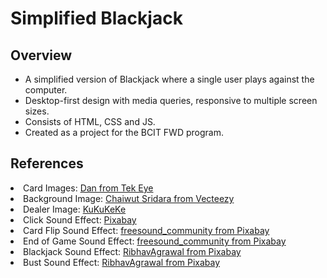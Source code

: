 # Simplified Blackjack
<h2>Overview</h2>
<ul>
  <li>A simplified version of Blackjack where a single user plays against the computer.</li>
  <li>Desktop-first design with media queries, responsive to multiple screen sizes.</li>
  <li>Consists of HTML, CSS and JS.</li>
  <li>Created as a project for the BCIT FWD program.</li>
</ul>

<h2>References</h2>
<li>Card Images: <a href="https://tekeye.uk/playing_cards/svg-playing-cards">Dan from Tek Eye</a></li>
<li>Background Image: <a href="https://www.vecteezy.com/vector-art/11144428-playing-chips-and-poker-cards-on-dark-background-poker-game-casiono-online-web-background-template-vector-illustration">Chaiwut Sridara from Vecteezy</a></li>
<li>Dealer Image: <a href="https://kuku-keke.com/en/archives/241840">KuKuKeKe</a></li>
<li>Click Sound Effect: <a href="https://pixabay.com/users/u_8g40a9z0la-45586904/?utm_source=link-attribution&utm_medium=referral&utm_campaign=music&utm_content=234708">Pixabay</a></li>
<li>Card Flip Sound Effect: <a href="https://pixabay.com/users/freesound_community-46691455/?utm_source=link-attribution&utm_medium=referral&utm_campaign=music&utm_content=91468">freesound_community from Pixabay</a></li>
<li>End of Game Sound Effect: <a href="https://pixabay.com/users/freesound_community-46691455/?utm_source=link-attribution&utm_medium=referral&utm_campaign=music&utm_content=6104">freesound_community from Pixabay</a></li>
<li>Blackjack Sound Effect: <a href="https://pixabay.com/users/ribhavagrawal-39286533/?utm_source=link-attribution&utm_medium=referral&utm_campaign=music&utm_content=230550">RibhavAgrawal from Pixabay</a></li>
<li>Bust Sound Effect: <a href="https://pixabay.com/users/ribhavagrawal-39286533/?utm_source=link-attribution&utm_medium=referral&utm_campaign=music&utm_content=230550">RibhavAgrawal from Pixabay</a></li>
